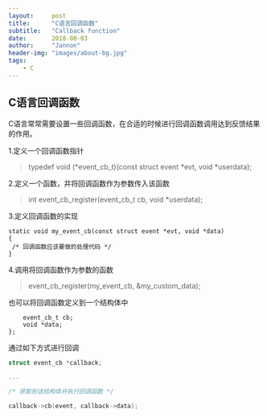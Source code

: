 ```yaml
---
layout:     post
title:      "C语言回调函数"
subtitle:   "Callback function"
date:       2018-08-03
author:     "Jannon"
header-img: "images/about-bg.jpg"
tags:
    - C
---
```


## C语言回调函数
C语言常常需要设置一些回调函数，在合适的时候进行回调函数调用达到反馈结果的作用。

1.定义一个回调函数指针
> typedef void (*event_cb_t)(const struct event *evt, void *userdata);

2.定义一个函数，并将回调函数作为参数传入该函数
> int event_cb_register(event_cb_t cb, void *userdata);

3.定义回调函数的实现
```
static void my_event_cb(const struct event *evt, void *data)
{
 /* 回调函数应该要做的处理代码 */
}
```

4.调用将回调函数作为参数的函数
> event_cb_register(my_event_cb, &my_custom_data);

也可以将回调函数定义到一个结构体中
```struct event_cb {
    event_cb_t cb;
    void *data;
};
```
通过如下方式进行回调

``` c
struct event_cb *callback;

...

/* 获取到该结构体并执行回调函数 */

callback->cb(event, callback->data);
```
